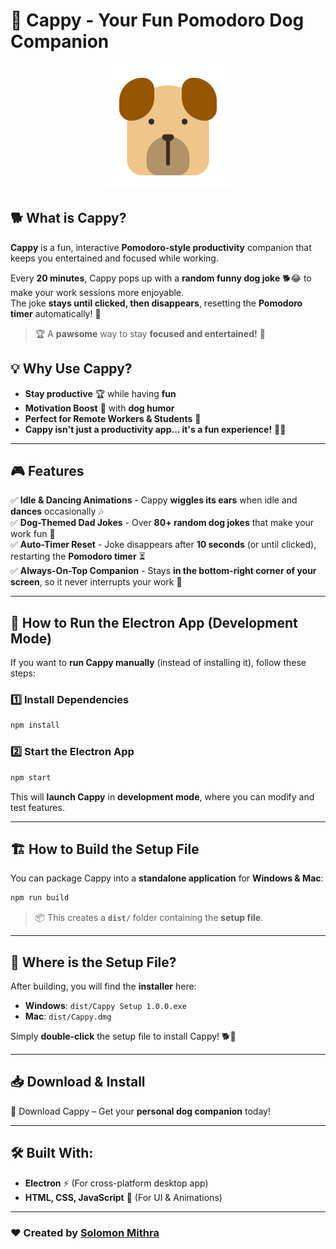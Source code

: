 
# 🐶 Cappy - Your Fun Pomodoro Dog Companion  

<p align="center">
  <img src="https://raw.githubusercontent.com/Solomon-mithra/Cappy/main/animal-carnivore-cartoon-3-svgrepo-com.svg" alt="Cappy - The Dog Companion" width="200px">
</p>


## 🐕 What is Cappy?  
**Cappy** is a fun, interactive **Pomodoro-style productivity** companion that keeps you entertained and focused while working.  

Every **20 minutes**, Cappy pops up with a **random funny dog joke** 🐕😂 to make your work sessions more enjoyable.  
The joke **stays until clicked, then disappears**, resetting the **Pomodoro timer** automatically! 🎯  

> 🏆 A **pawsome** way to stay **focused and entertained!** 🐾  

## 💡 Why Use Cappy?  
- **Stay productive** 🏆 while having **fun**  
- **Motivation Boost** 🚀 with **dog humor**  
- **Perfect for Remote Workers & Students** 🏫  
- **Cappy isn't just a productivity app... it's a fun experience!** 🐶🔥  


---

## 🎮 Features  
✅ **Idle & Dancing Animations** - Cappy **wiggles its ears** when idle and **dances** occasionally 🎶  
✅ **Dog-Themed Dad Jokes** - Over **80+ random dog jokes** that make your work fun 🐶  
✅ **Auto-Timer Reset** - Joke disappears after **10 seconds** (or until clicked), restarting the **Pomodoro timer** ⏳  
✅ **Always-On-Top Companion** - Stays **in the bottom-right corner of your screen**, so it never interrupts your work 📌  

---

## 🚀 How to Run the Electron App (Development Mode)  
If you want to **run Cappy manually** (instead of installing it), follow these steps:  

### 1️⃣ Install Dependencies  
```bash
npm install
```

### 2️⃣ Start the Electron App  
```bash
npm start
```
This will **launch Cappy** in **development mode**, where you can modify and test features.  

---

## 🏗️ How to Build the Setup File  
You can package Cappy into a **standalone application** for **Windows & Mac**:

```bash
npm run build
```
> 📦 This creates a **`dist/`** folder containing the **setup file**.

---

## 📂 Where is the Setup File?  
After building, you will find the **installer** here:

- **Windows**: `dist/Cappy Setup 1.0.0.exe`
- **Mac**: `dist/Cappy.dmg`

Simply **double-click** the setup file to install Cappy! 🐕💨  

---

## 📥 Download & Install  
🎉 Download Cappy – Get your **personal dog companion** today!  

---

## 🛠️ Built With:  
- **Electron** ⚡ (For cross-platform desktop app)  
- **HTML, CSS, JavaScript** 🎨 (For UI & Animations)  

---

### ❤️ Created by [Solomon Mithra](https://www.linkedin.com/in/solomonmithra)  
